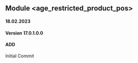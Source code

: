 ## Module <age_restricted_product_pos>

#### 18.02.2023
#### Version 17.0.1.0.0
#### ADD
Initial Commit